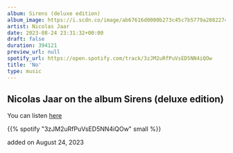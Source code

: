 ```yaml
---
album: Sirens (deluxe edition)
album_image: https://i.scdn.co/image/ab67616d0000b273c45c7b5779a2882274439d71
artist: Nicolas Jaar
date: 2023-08-24 23:31:32+00:00
draft: false
duration: 394121
preview_url: null
spotify_url: https://open.spotify.com/track/3zJM2uRfPuVsED5NN4iQOw
title: 'No'
type: music
---
```



## Nicolas Jaar on the album Sirens (deluxe edition)

You can listen [here](https://open.spotify.com/track/3zJM2uRfPuVsED5NN4iQOw)

{{% spotify "3zJM2uRfPuVsED5NN4iQOw" small %}}

added on August 24, 2023
